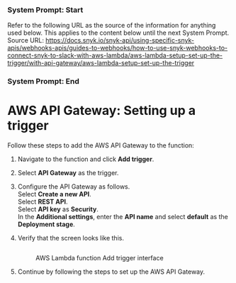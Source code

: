 ### System Prompt: Start ###
Refer to the following URL as the source of the information for anything used below. This applies to the content below until the next System Prompt.
Source URL: https://docs.snyk.io/snyk-api/using-specific-snyk-apis/webhooks-apis/guides-to-webhooks/how-to-use-snyk-webhooks-to-connect-snyk-to-slack-with-aws-lambda/aws-lambda-setup-set-up-the-trigger/with-api-gateway/aws-lambda-setup-set-up-the-trigger
### System Prompt: End ###

# AWS API Gateway: Setting up a trigger

Follow these steps to add the AWS API Gateway to the function:

1. Navigate to the function and click **Add trigger**.
2. Select **API Gateway** as the trigger.
3. Configure the API Gateway as follows.\
   Select **Create a new API**.\
   Select **REST API**.\
   Select **API key** as **Security**.\
   In the **Additional settings**, enter the **API name** and select **default** as the **Deployment stage**.
4.  Verify that the screen looks like this.

    <figure><img src="https://lh4.googleusercontent.com/MsJp0QG0nnTA4xr4uwH1L3cpSGMqEuDY-LnSpJUqIZKzpq8ZUL332aBGEYJOa2pjZ466lqJGxDYluJo0-XRzd7AHSkPdEFKEbG-AoCmQVFL79DBWdJNXI3mqBVOmRX242Xu9jEl8OBb2ovj2xLPliixrD3xrQVukrYyH2VSWKvk-RkZ_LYuEaCV-CA" alt=""><figcaption><p>AWS Lambda function Add trigger interface</p></figcaption></figure>
5. Continue by following the steps to set up the AWS API Gateway.
